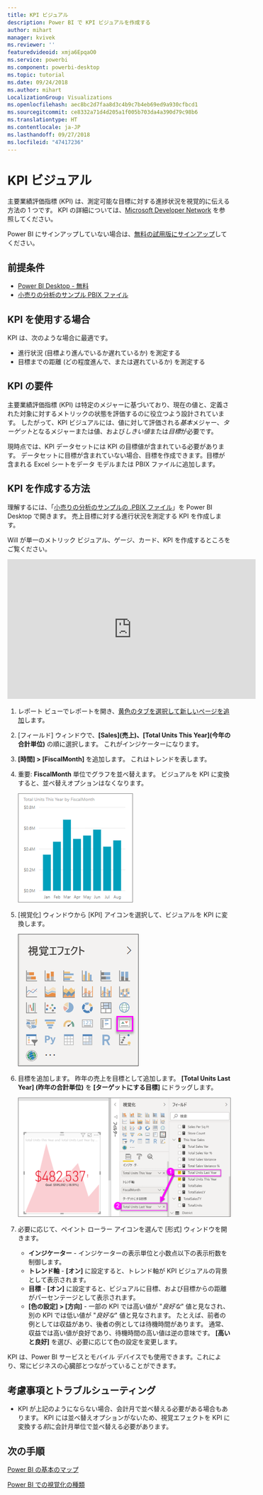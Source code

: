 ```yaml
---
title: KPI ビジュアル
description: Power BI で KPI ビジュアルを作成する
author: mihart
manager: kvivek
ms.reviewer: ''
featuredvideoid: xmja6EpqaO0
ms.service: powerbi
ms.component: powerbi-desktop
ms.topic: tutorial
ms.date: 09/24/2018
ms.author: mihart
LocalizationGroup: Visualizations
ms.openlocfilehash: aec8bc2d7faa8d3c4b9c7b4eb69ed9a930cfbcd1
ms.sourcegitcommit: ce8332a71d4d205a1f005b703da4a390d79c98b6
ms.translationtype: HT
ms.contentlocale: ja-JP
ms.lasthandoff: 09/27/2018
ms.locfileid: "47417236"
---
```

# <a name="kpi-visuals"></a>KPI ビジュアル
主要業績評価指標 (KPI) は、測定可能な目標に対する進捗状況を視覚的に伝える方法の 1 つです。 KPI の詳細については、[Microsoft Developer Network](https://msdn.microsoft.com/library/hh272050) を参照してください。

Power BI にサインアップしていない場合は、[無料の試用版にサインアップ](https://app.powerbi.com/signupredirect?pbi_source=web)してください。

## <a name="prerequisites"></a>前提条件
* [Power BI Desktop - 無料](https://powerbi.microsoft.com/en-us/get-started/)
* [小売りの分析のサンプル PBIX ファイル](http://download.microsoft.com/download/9/6/D/96DDC2FF-2568-491D-AAFA-AFDD6F763AE3/Retail%20Analysis%20Sample%20PBIX.pbix)

## <a name="when-to-use-a-kpi"></a>KPI を使用する場合
KPI は、次のような場合に最適です。

* 進行状況 (目標より進んでいるか遅れているか) を測定する
* 目標までの距離 (どの程度進んで、または遅れているか) を測定する   

## <a name="kpi-requirements"></a>KPI の要件
主要業績評価指標 (KPI) は特定のメジャーに基づいており、現在の値と、定義された対象に対するメトリックの状態を評価するのに役立つよう設計されています。 したがって、KPI ビジュアルには、値に対して評価される*基本*メジャー、*ターゲット*となるメジャーまたは値、および*しきい値*または*目標*が必要です。

現時点では、KPI データセットには KPI の目標値が含まれている必要があります。 データセットに目標が含まれていない場合、目標を作成できます。目標が含まれる Excel シートをデータ モデルまたは PBIX ファイルに追加します。


## <a name="how-to-create-a-kpi"></a>KPI を作成する方法
理解するには、「[小売りの分析のサンプルの .PBIX ファイル](http://download.microsoft.com/download/9/6/D/96DDC2FF-2568-491D-AAFA-AFDD6F763AE3/Retail%20Analysis%20Sample%20PBIX.pbix)」を Power BI Desktop で開きます。 売上目標に対する進行状況を測定する KPI を作成します。

Will が単一のメトリック ビジュアル、ゲージ、カード、KPI を作成するところをご覧ください。

<iframe width="560" height="315" src="https://www.youtube.com/embed/xmja6EpqaO0?list=PL1N57mwBHtN0JFoKSR0n-tBkUJHeMP2cP" frameborder="0" allowfullscreen></iframe>

1. レポート ビューでレポートを開き、[黄色のタブを選択して新しいページを追加](../power-bi-report-add-page.md)します。    
2. [フィールド] ウィンドウで、**[Sales]\(売上\)、[Total Units This Year]\(今年の合計単位\)** の順に選択します。  これがインジケーターになります。
3. **[時間] > [FiscalMonth]** を追加します。  これはトレンドを表します。
4. 重要: **FiscalMonth** 単位でグラフを並べ替えます。 ビジュアルを KPI に変換すると、並べ替えオプションはなくなります。

    ![](media/power-bi-visualization-kpi/power-bi-chart.png)
5. [視覚化] ウィンドウから [KPI] アイコンを選択して、ビジュアルを KPI に変換します。
   
    ![](media/power-bi-visualization-kpi/power-bi-kpi-template.png)
6. 目標を追加します。 昨年の売上を目標として追加します。 **\[Total Units Last Year] \(昨年の合計単位)** を **[ターゲットにする目標]** にドラッグします。
   
    ![](media/power-bi-visualization-kpi/power-bi-kpi-done.png)
7. 必要に応じて、ペイント ローラー アイコンを選んで [形式] ウィンドウを開きます。
   
   * **インジケーター** - インジケーターの表示単位と小数点以下の表示桁数を制御します。
   * **トレンド軸** - **[オン]** に設定すると、トレンド軸が KPI ビジュアルの背景として表示されます。  
   * **目標** - **[オン]** に設定すると、ビジュアルに目標、および目標からの距離がパーセンテージとして表示されます。
   * **[色の設定] > [方向]** - 一部の KPI では高い値が "*良好な*" 値と見なされ、別の KPI では低い値が "*良好な*" 値と見なされます。 たとえば、前者の例としては収益があり、後者の例としては待機時間があります。 通常、収益では高い値が良好であり、待機時間の高い値は逆の意味です。 **[高いと良好]** を選び、必要に応じて色の設定を変更します。


KPI は、Power BI サービスとモバイル デバイスでも使用できます。これにより、常にビジネスの心臓部とつながっていることができます。

## <a name="considerations-and-troubleshooting"></a>考慮事項とトラブルシューティング
* KPI が上記のようにならない場合、会計月で並べ替える必要がある場合もあります。 KPI には並べ替えオプションがないため、視覚エフェクトを KPI に変換する*前*に会計月単位で並べ替える必要があります。

## <a name="next-steps"></a>次の手順

[Power BI の基本のマップ](power-bi-map-tips-and-tricks.md)

[Power BI での視覚化の種類](power-bi-visualization-types-for-reports-and-q-and-a.md)